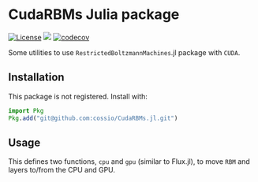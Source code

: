 # CudaRBMs Julia package

[![License](https://img.shields.io/badge/license-MIT-green.svg)](https://github.com/cossio/CudaRBMs.jl/blob/master/LICENSE.md)
![](https://github.com/cossio/CudaRBMs.jl/workflows/CI/badge.svg)
[![codecov](https://codecov.io/gh/cossio/CudaRBMs.jl/branch/master/graph/badge.svg?token=O5P8LQTVF3)](https://codecov.io/gh/cossio/CudaRBMs.jl)

Some utilities to use `RestrictedBoltzmannMachines`.jl package with `CUDA`.

## Installation

This package is not registered. Install with:

```julia
import Pkg
Pkg.add("git@github.com:cossio/CudaRBMs.jl.git")
```

## Usage

This defines two functions, `cpu` and `gpu` (similar to Flux.jl), to move `RBM` and layers to/from the CPU and GPU.